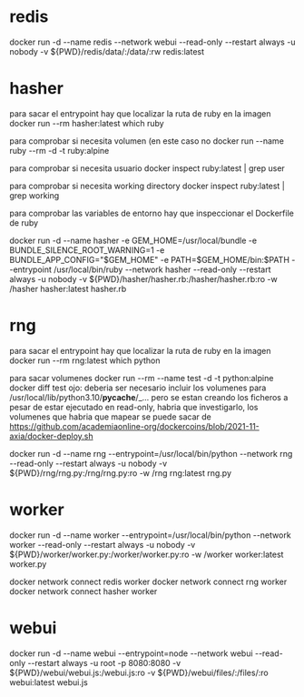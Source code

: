 # redis

docker run -d --name redis --network webui --read-only --restart always -u nobody -v ${PWD}/redis/data/:/data/:rw redis:latest

# hasher

para sacar el entrypoint hay que localizar la ruta de ruby en la imagen
docker run --rm hasher:latest which ruby

para comprobar si necesita volumen (en este caso no 
docker run --name ruby --rm -d -t ruby:alpine

para comprobar si necesita usuario
docker inspect ruby:latest | grep user

para comprobar si necesita working directory
docker inspect ruby:latest | grep working

para comprobar las variables de entorno hay que inspeccionar el Dockerfile de ruby

docker run -d --name hasher -e GEM_HOME=/usr/local/bundle -e BUNDLE_SILENCE_ROOT_WARNING=1 -e BUNDLE_APP_CONFIG="$GEM_HOME" -e PATH=$GEM_HOME/bin:$PATH --entrypoint /usr/local/bin/ruby --network hasher --read-only --restart always -u nobody -v ${PWD}/hasher/hasher.rb:/hasher/hasher.rb:ro -w /hasher hasher:latest hasher.rb

# rng

para sacar el entrypoint hay que localizar la ruta de ruby en la imagen
docker run --rm rng:latest which python

para sacar volumenes
docker run --rm --name test -d -t python:alpine
docker diff test
ojo: deberia ser necesario incluir los volumenes para /usr/local/lib/python3.10/__pycache__/_... pero se estan creando los ficheros a pesar de estar ejecutado en read-only,
habria que investigarlo, los volumenes que habria que mapear se puede sacar de https://github.com/academiaonline-org/dockercoins/blob/2021-11-axia/docker-deploy.sh

docker run -d --name rng --entrypoint=/usr/local/bin/python --network rng --read-only --restart always -u nobody -v ${PWD}/rng/rng.py:/rng/rng.py:ro -w /rng rng:latest rng.py

# worker

docker run -d --name worker --entrypoint=/usr/local/bin/python --network worker --read-only --restart always -u nobody -v ${PWD}/worker/worker.py:/worker/worker.py:ro -w /worker worker:latest worker.py

docker network connect redis worker
docker network connect rng worker
docker network connect hasher worker

# webui

docker run -d --name webui --entrypoint=node --network webui --read-only --restart always -u root -p 8080:8080 -v ${PWD}/webui/webui.js:/webui.js:ro  -v ${PWD}/webui/files/:/files/:ro webui:latest webui.js
